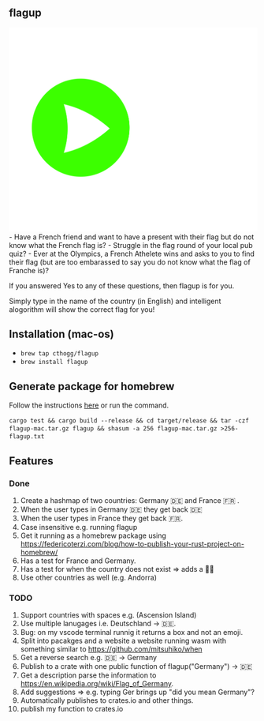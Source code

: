 ## flagup

<img src="./logo.svg?sanitize=true">
- Have a French friend and want to have a present with their flag but do not know what the French flag is?
- Struggle in the flag round of your local pub quiz?
- Ever at the Olympics, a French Athelete wins and asks to you to find their flag (but are too embarassed to say you do not know what the flag of Franche is)?

If you answered Yes to any of these questions, then flagup is for you.

Simply type in the name of the country (in English) and intelligent alogorithm will show the correct flag for you!

## Installation (mac-os)

- `brew tap cthogg/flagup`
- `brew install flagup`

## Generate package for homebrew

Follow the instructions [here](https://federicoterzi.com/blog/how-to-publish-your-rust-project-on-homebrew/) or run the command.

```
cargo test && cargo build --release && cd target/release && tar -czf flagup-mac.tar.gz flagup && shasum -a 256 flagup-mac.tar.gz >256-flagup.txt
```

## Features

### Done

1. Create a hashmap of two countries: Germany 🇩🇪 and France 🇫🇷 .
1. When the user types in Germany 🇩🇪 they get back 🇩🇪
1. When the user types in France they get back 🇫🇷.
1. Case insensitive e.g. running flagup
1. Get it running as a homebrew package using https://federicoterzi.com/blog/how-to-publish-your-rust-project-on-homebrew/
1. Has a test for France and Germany.
1. Has a test for when the country does not exist => adds a 🤷‍♂️
1. Use other countries as well (e.g. Andorra)

### TODO

1. Support countries with spaces e.g. (Ascension Island)
1. Use multiple lanugages i.e. Deutschland -> 🇩🇪.
1. Bug: on my vscode terminal runnig it returns a box and not an emoji.
1. Split into pacakges and a website a website running wasm with something similar to https://github.com/mitsuhiko/when
1. Get a reverse search e.g. 🇩🇪 -> Germany
1. Publish to a crate with one public function of flagup("Germany") -> 🇩🇪
1. Get a description parse the information to https://en.wikipedia.org/wiki/Flag_of_Germany.
1. Add suggestions => e.g. typing Ger brings up "did you mean Germany"?
1. Automatically publishes to crates.io and other things.
1. publish my function to crates.io

